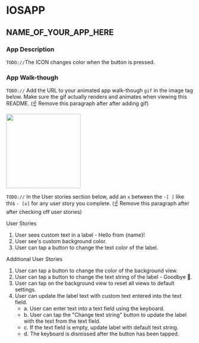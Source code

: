 # IOSAPP

## NAME_OF_YOUR_APP_HERE

### App Description
`TODO://`The ICON changes color when the button is pressed. 

### App Walk-though
`TODO://` Add the URL to your animated app walk-though `gif` in the image tag below. Make sure the gif actually renders and animates when viewing this README. (☝️ Remove this paragraph after after adding gif)

<img src="http://g.recordit.co/GwsXSMtS30.gif" width=200><br>

`TODO://` In the User stories section below, add an `x` between the `-[ ]` like this `- [x]` for any user story you complete. (☝️ Remove this paragraph after after checking off user stories)

User Stories
1. User sees custom text in a label - Hello from {name}!
2. User see's custom background color.
3. User can tap a button to change the text color of the label.

Additional User Stories
1. User can tap a button to change the color of the background view.
2. User can tap a button to change the text string of the label - Goodbye 👋.
3. User can tap on the background view to reset all views to default settings.
4. User can update the label text with custom text entered into the text field.
   - a. User can enter text into a text field using the keyboard.
   - b. User can tap the "Change text string" button to update the label with the text from the text field.
   - c. If the text field is empty, update label with default text string.
   - d. The keyboard is dismissed after the button has been tapped.
